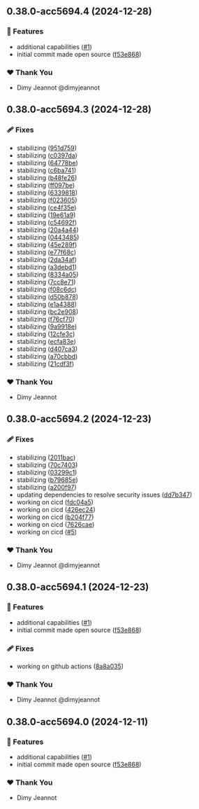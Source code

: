 ## 0.38.0-acc5694.4 (2024-12-28)

### 🚀 Features

- additional capabilities ([#1](https://github.com/openecosystems/ecosystem/pull/1))
- initial commit made open source ([f53e868](https://github.com/openecosystems/ecosystem/commit/f53e868))

### ❤️ Thank You

- Dimy Jeannot @dimyjeannot

## 0.38.0-acc5694.3 (2024-12-28)

### 🩹 Fixes

- stabilizing ([951d759](https://github.com/openecosystems/ecosystem/commit/951d759))
- stabilizing ([c0397da](https://github.com/openecosystems/ecosystem/commit/c0397da))
- stabilizing ([64778be](https://github.com/openecosystems/ecosystem/commit/64778be))
- stabilizing ([c6ba741](https://github.com/openecosystems/ecosystem/commit/c6ba741))
- stabilizing ([b48fe26](https://github.com/openecosystems/ecosystem/commit/b48fe26))
- stabilizing ([ff097be](https://github.com/openecosystems/ecosystem/commit/ff097be))
- stabilizing ([6339818](https://github.com/openecosystems/ecosystem/commit/6339818))
- stabilizing ([f023605](https://github.com/openecosystems/ecosystem/commit/f023605))
- stabilizing ([ce4f35e](https://github.com/openecosystems/ecosystem/commit/ce4f35e))
- stabilizing ([19e61a9](https://github.com/openecosystems/ecosystem/commit/19e61a9))
- stabilizing ([c54692f](https://github.com/openecosystems/ecosystem/commit/c54692f))
- stabilizing ([20a4a44](https://github.com/openecosystems/ecosystem/commit/20a4a44))
- stabilizing ([0443485](https://github.com/openecosystems/ecosystem/commit/0443485))
- stabilizing ([45e289f](https://github.com/openecosystems/ecosystem/commit/45e289f))
- stabilizing ([e77f68c](https://github.com/openecosystems/ecosystem/commit/e77f68c))
- stabilizing ([2da34af](https://github.com/openecosystems/ecosystem/commit/2da34af))
- stabilizing ([a3debd1](https://github.com/openecosystems/ecosystem/commit/a3debd1))
- stabilizing ([8334a05](https://github.com/openecosystems/ecosystem/commit/8334a05))
- stabilizing ([7cc8e71](https://github.com/openecosystems/ecosystem/commit/7cc8e71))
- stabilizing ([f08c6dc](https://github.com/openecosystems/ecosystem/commit/f08c6dc))
- stabilizing ([d50b878](https://github.com/openecosystems/ecosystem/commit/d50b878))
- stabilizing ([e1a4388](https://github.com/openecosystems/ecosystem/commit/e1a4388))
- stabilizing ([bc2e908](https://github.com/openecosystems/ecosystem/commit/bc2e908))
- stabilizing ([f76cf70](https://github.com/openecosystems/ecosystem/commit/f76cf70))
- stabilizing ([9a9918e](https://github.com/openecosystems/ecosystem/commit/9a9918e))
- stabilizing ([12cfe3c](https://github.com/openecosystems/ecosystem/commit/12cfe3c))
- stabilizing ([ecfa83e](https://github.com/openecosystems/ecosystem/commit/ecfa83e))
- stabilizing ([d407ca3](https://github.com/openecosystems/ecosystem/commit/d407ca3))
- stabilizing ([a70cbbd](https://github.com/openecosystems/ecosystem/commit/a70cbbd))
- stabilizing ([21cdf3f](https://github.com/openecosystems/ecosystem/commit/21cdf3f))

### ❤️ Thank You

- Dimy Jeannot

## 0.38.0-acc5694.2 (2024-12-23)

### 🩹 Fixes

- stabilizing ([2011bac](https://github.com/openecosystems/ecosystem/commit/2011bac))
- stabilizing ([70c7403](https://github.com/openecosystems/ecosystem/commit/70c7403))
- stabilizing ([03299c1](https://github.com/openecosystems/ecosystem/commit/03299c1))
- stabilizing ([b79685e](https://github.com/openecosystems/ecosystem/commit/b79685e))
- stabilizing ([a200f97](https://github.com/openecosystems/ecosystem/commit/a200f97))
- updating dependencies to resolve security issues ([dd7b347](https://github.com/openecosystems/ecosystem/commit/dd7b347))
- working on cicd ([fdc04a5](https://github.com/openecosystems/ecosystem/commit/fdc04a5))
- working on cicd ([426ec24](https://github.com/openecosystems/ecosystem/commit/426ec24))
- working on cicd ([b204f77](https://github.com/openecosystems/ecosystem/commit/b204f77))
- working on cicd ([7626cae](https://github.com/openecosystems/ecosystem/commit/7626cae))
- working on cicd ([#5](https://github.com/openecosystems/ecosystem/pull/5))

### ❤️ Thank You

- Dimy Jeannot @dimyjeannot

## 0.38.0-acc5694.1 (2024-12-23)

### 🚀 Features

- additional capabilities ([#1](https://github.com/openecosystems/ecosystem/pull/1))
- initial commit made open source ([f53e868](https://github.com/openecosystems/ecosystem/commit/f53e868))

### 🩹 Fixes

- working on github actions ([8a8a035](https://github.com/openecosystems/ecosystem/commit/8a8a035))

### ❤️ Thank You

- Dimy Jeannot @dimyjeannot

## 0.38.0-acc5694.0 (2024-12-11)

### 🚀 Features

- additional capabilities ([#1](https://github.com/openecosystems/ecosystem/pull/1))
- initial commit made open source ([f53e868](https://github.com/openecosystems/ecosystem/commit/f53e868))

### ❤️ Thank You

- Dimy Jeannot